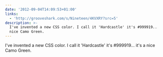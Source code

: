 ```yaml
---
date: '2012-09-04T14:09:53+01:00'
links:
  - 'http://grooveshark.com/s/Nineteen/4KVXRY?src=5'
description: >-
  I've invented a new CSS color. I call it 'Hardcastle' it's #999919... it's a
  nice Camo Green.
---
```

I've invented a new CSS color. I call it 'Hardcastle' it's #999919... it's a nice Camo Green. 
